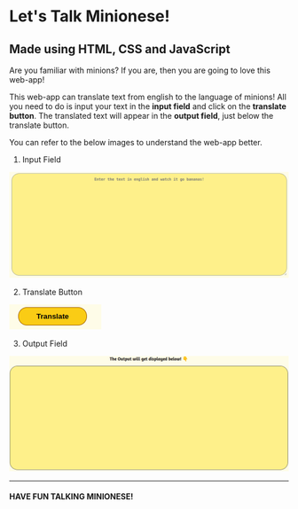 # Let's Talk Minionese!

## Made using HTML, CSS and JavaScript

Are you familiar with minions? If you are, then you are going to love this web-app!

This web-app can translate text from english to the language of minions! All you need to do is input your text in the **input field** and click on the **translate button**. The translated text will appear in the **output field**, just below the translate button. 

You can refer to the below images to understand the web-app better.

1. Input Field

![input field](images/inputfield.png)

2. Translate Button

![translate button](images/translateButton.png)

3. Output Field

![output field](images/output.png)

***
#### HAVE FUN TALKING MINIONESE!
